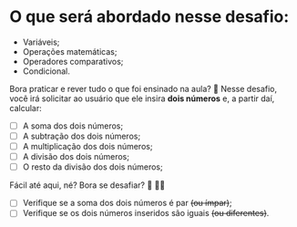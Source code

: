 
# O que será abordado nesse desafio:

- Variáveis;
- Operações matemáticas;
- Operadores comparativos;
- Condicional.


Bora praticar e rever tudo o que foi ensinado na aula? **💜**
Nesse desafio, você irá solicitar ao usuário que ele insira **dois números** e, a partir daí, calcular:

- [ ]  A soma dos dois números;
- [ ]  A subtração dos dois números;
- [ ]  A multiplicação dos dois números;
- [ ]  A divisão dos dois números;
- [ ]  O resto da divisão dos dois números;

Fácil até aqui, né? Bora se desafiar? 👀 🧑‍🚀

- [ ]  Verifique se a soma dos dois números é par ~~(ou ímpar)~~;
- [ ]  Verifique se os dois números inseridos são iguais ~~(ou diferentes)~~.